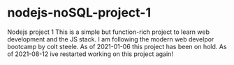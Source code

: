 # nodejs-noSQL-project-1
Nodejs project 1
This is a simple but function-rich project to learn web development and the JS stack. I am following the modern web develpor bootcamp by colt steele.
As of 2021-01-06 this project has been on hold.
As of 2021-08-12 ive restarted working on this project again!
